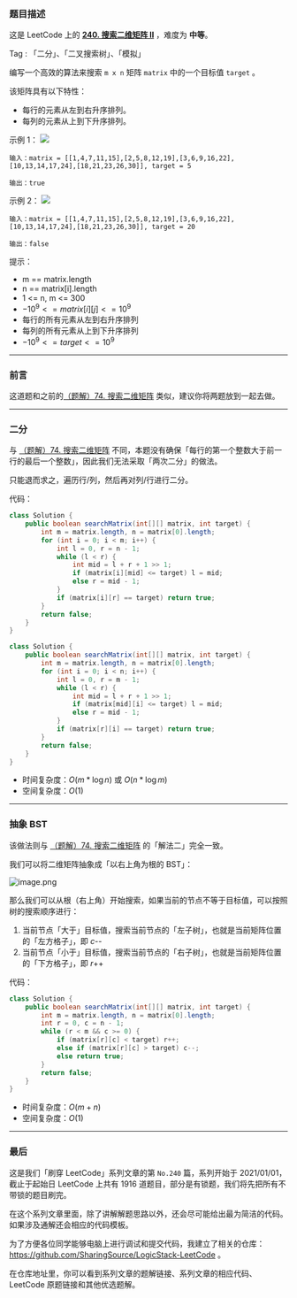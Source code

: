 ### 题目描述

这是 LeetCode 上的 **[240. 搜索二维矩阵 II](https://leetcode-cn.com/problems/search-a-2d-matrix-ii/solution/gong-shui-san-xie-yi-ti-shuang-jie-er-fe-y1ns/)** ，难度为 **中等**。

Tag : 「二分」、「二叉搜索树」、「模拟」



编写一个高效的算法来搜索 `m x n` 矩阵 `matrix` 中的一个目标值 `target` 。

该矩阵具有以下特性：

* 每行的元素从左到右升序排列。
* 每列的元素从上到下升序排列。


示例 1：
![](https://assets.leetcode-cn.com/aliyun-lc-upload/uploads/2020/11/25/searchgrid2.jpg)
```
输入：matrix = [[1,4,7,11,15],[2,5,8,12,19],[3,6,9,16,22],[10,13,14,17,24],[18,21,23,26,30]], target = 5

输出：true
```
示例 2：
![](https://assets.leetcode-cn.com/aliyun-lc-upload/uploads/2020/11/25/searchgrid.jpg)
```
输入：matrix = [[1,4,7,11,15],[2,5,8,12,19],[3,6,9,16,22],[10,13,14,17,24],[18,21,23,26,30]], target = 20

输出：false
```

提示：
* m == matrix.length
* n == matrix[i].length
* 1 <= n, m <= 300
* $-10^9 <= matrix[i][j] <= 10^9$
* 每行的所有元素从左到右升序排列
* 每列的所有元素从上到下升序排列
* $-10^9 <= target <= 10^9$

---

### 前言

这道题和之前的[（题解）74. 搜索二维矩阵](https://leetcode-cn.com/problems/search-a-2d-matrix/solution/gong-shui-san-xie-yi-ti-shuang-jie-er-fe-l0pq/) 类似，建议你将两题放到一起去做。

---

### 二分

与 [（题解）74. 搜索二维矩阵](https://leetcode-cn.com/problems/search-a-2d-matrix/solution/gong-shui-san-xie-yi-ti-shuang-jie-er-fe-l0pq/) 不同，本题没有确保「每行的第一个整数大于前一行的最后一个整数」，因此我们无法采取「两次二分」的做法。

只能退而求之，遍历行/列，然后再对列/行进行二分。

代码：
```Java
class Solution {
    public boolean searchMatrix(int[][] matrix, int target) {
        int m = matrix.length, n = matrix[0].length;
        for (int i = 0; i < m; i++) {
            int l = 0, r = n - 1;
            while (l < r) {
                int mid = l + r + 1 >> 1;
                if (matrix[i][mid] <= target) l = mid;
                else r = mid - 1;
            }
            if (matrix[i][r] == target) return true;
        }
        return false;
    }
}
```


```Java
class Solution {
    public boolean searchMatrix(int[][] matrix, int target) {
        int m = matrix.length, n = matrix[0].length;
        for (int i = 0; i < n; i++) {
            int l = 0, r = m - 1;
            while (l < r) {
                int mid = l + r + 1 >> 1;
                if (matrix[mid][i] <= target) l = mid;
                else r = mid - 1;
            }
            if (matrix[r][i] == target) return true;
        }
        return false;
    }
}
```
* 时间复杂度：$O(m * \log{n})$ 或 $O(n * \log{m})$
* 空间复杂度：$O(1)$

---

### 抽象 BST

该做法则与 [（题解）74. 搜索二维矩阵](https://leetcode-cn.com/problems/search-a-2d-matrix/solution/gong-shui-san-xie-yi-ti-shuang-jie-er-fe-l0pq/) 的「解法二」完全一致。

我们可以将二维矩阵抽象成「以右上角为根的 BST」：

![image.png](https://pic.leetcode-cn.com/1617066993-AyRIiF-image.png)

那么我们可以从根（右上角）开始搜索，如果当前的节点不等于目标值，可以按照树的搜索顺序进行：

1. 当前节点「大于」目标值，搜索当前节点的「左子树」，也就是当前矩阵位置的「左方格子」，即 $c$--
2. 当前节点「小于」目标值，搜索当前节点的「右子树」，也就是当前矩阵位置的「下方格子」，即 $r$++

代码：
```Java
class Solution {
    public boolean searchMatrix(int[][] matrix, int target) {
        int m = matrix.length, n = matrix[0].length;
        int r = 0, c = n - 1;
        while (r < m && c >= 0) {
            if (matrix[r][c] < target) r++;
            else if (matrix[r][c] > target) c--;
            else return true;
        }
        return false;
    }
}
```
* 时间复杂度：$O(m + n)$
* 空间复杂度：$O(1)$

---

### 最后

这是我们「刷穿 LeetCode」系列文章的第 `No.240` 篇，系列开始于 2021/01/01，截止于起始日 LeetCode 上共有 1916 道题目，部分是有锁题，我们将先把所有不带锁的题目刷完。

在这个系列文章里面，除了讲解解题思路以外，还会尽可能给出最为简洁的代码。如果涉及通解还会相应的代码模板。

为了方便各位同学能够电脑上进行调试和提交代码，我建立了相关的仓库：https://github.com/SharingSource/LogicStack-LeetCode 。

在仓库地址里，你可以看到系列文章的题解链接、系列文章的相应代码、LeetCode 原题链接和其他优选题解。

